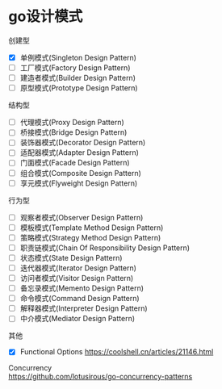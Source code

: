 # go设计模式

创建型  
- [x] 单例模式(Singleton Design Pattern)  
- [ ] 工厂模式(Factory Design Pattern)  
- [ ] 建造者模式(Builder Design Pattern)  
- [ ] 原型模式(Prototype Design Pattern)  

结构型  
- [ ] 代理模式(Proxy Design Pattern)  
- [ ] 桥接模式(Bridge Design Pattern)  
- [ ] 装饰器模式(Decorator Design Pattern)  
- [ ] 适配器模式(Adapter Design Pattern)  
- [ ] 门面模式(Facade Design Pattern)  
- [ ] 组合模式(Composite Design Pattern)  
- [ ] 享元模式(Flyweight Design Pattern)  

行为型  
- [ ] 观察者模式(Observer Design Pattern)  
- [ ] 模板模式(Template Method Design Pattern)  
- [ ] 策略模式(Strategy Method Design Pattern)  
- [ ] 职责链模式(Chain Of Responsibility Design Pattern)  
- [ ] 状态模式(State Design Pattern)  
- [ ] 迭代器模式(Iterator Design Pattern)  
- [ ] 访问者模式(Visitor Design Pattern)  
- [ ] 备忘录模式(Memento Design Pattern)  
- [ ] 命令模式(Command Design Pattern)  
- [ ] 解释器模式(Interpreter Design Pattern)  
- [ ] 中介模式(Mediator Design Pattern)  

其他
- [x] Functional Options https://coolshell.cn/articles/21146.html


Concurrency  
https://github.com/lotusirous/go-concurrency-patterns